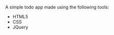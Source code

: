A simple todo app made using the following tools:

<ul>
  <li>HTML5</li>
  <li>CSS</li>
  <li>JQuery</li>
</ul>
